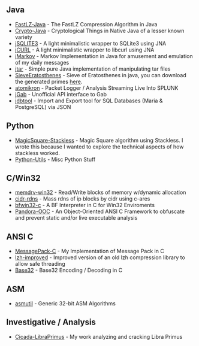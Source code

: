 ## Java
* [FastLZ-Java](https://github.com/WWelna/FastLZ-Java) - The FastLZ Compression Algorithm in Java
* [Crypto-Java](https://github.com/WWelna/Crypto-Java) - Cryptological Things in Native Java of a lesser known variety
* [jSQLITE3](https://github.com/WWelna/jSQLITE3) - A light minimalistic wrapper to SQLite3 using JNA
* [jCURL](https://github.com/WWelna/jCURL) - A light minimalistic wrapper to libcurl using JNA
* [jMarkov](https://github.com/WWelna/jMarkov) - Markov Implementation in Java for amusement and emulation of my daily messages
* [jtar](https://github.com/WWelna/jtar) - Simple pure Java implementation of manipulating tar files
* [SieveEratosthenes](https://github.com/WWelna/SieveEratosthenes) - Sieve of Eratosthenes in java, you can download the generated primes [here](https://github.com/WWelna/SieveEratosthenes/releases/tag/final).
* [atomikron](https://github.com/WWelna/atomikron) - Packet Logger / Analysis Streaming Live Into SPLUNK
* [jGab](https://github.com/WWelna/jGab) - Unofficial API interface to Gab
* [jdbtool](https://github.com/WWelna/jdbtool) - Import and Export tool for SQL Databases (Maria & PostgreSQL) via JSON

## Python
* [MagicSquare-Stackless](https://github.com/WWelna/MagicSquare-Stackless) - Magic Square algorithm using Stackless. I wrote this because I wanted to explore the technical aspects of how stackless worked.
* [Python-Utils](https://github.com/WWelna/Python-Utils) - Misc Python Stuff

## C/Win32
* [memdrv-win32](https://github.com/WWelna/memdrv-win32) - Read/Write blocks of memory w/dynamic allocation
* [cidr-rdns](https://github.com/WWelnacidr-rdns) - Mass rdns of ip blocks by cidr using c-ares
* [bfwin32-c](https://github.com/WWelna/bfwin32-c) - A BF Interpreter in C for Win32 Enviroments
* [Pandora-OOC](https://github.com/WWelna/Pandora-OOC) - An Object-Oriented ANSI C Framework to obfuscate and prevent static and/or live executable analysis

## ANSI C
* [MessagePack-C](https://github.com/WWelna/MessagePack-C) - My Implementation of Message Pack in C
* [lzh-improved](https://github.com/WWelna/lzh-improved) - Improved version of an old lzh compression library to allow safe threading
* [Base32](https://github.com/WWelna/Base32) - Base32 Encoding / Decoding in C 

## ASM
* [asmutil](https://github.com/WWelna/asmutil) - Generic 32-bit ASM Algorithms

## Investigative / Analysis
* [Cicada-LibraPrimus](https://github.com/WWelna/Cicada-LibraPrimus) - My work analyzing and cracking Libra Primus
